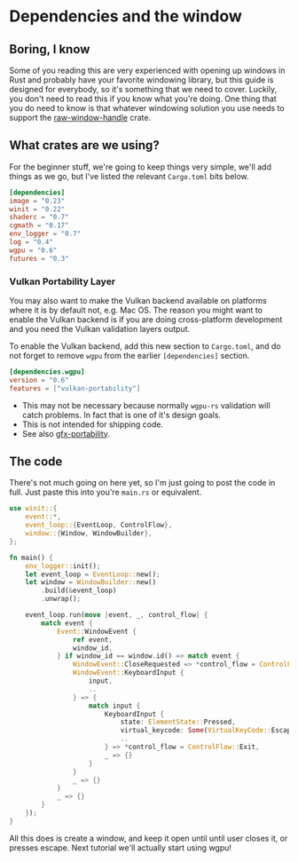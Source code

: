 # Dependencies and the window

## Boring, I know
Some of you reading this are very experienced with opening up windows in Rust and probably have your favorite windowing library, but this guide is designed for everybody, so it's something that we need to cover. Luckily, you don't need to read this if you know what you're doing. One thing that you do need to know is that whatever windowing solution you use needs to support the [raw-window-handle](https://github.com/rust-windowing/raw-window-handle) crate.

## What crates are we using?
For the beginner stuff, we're going to keep things very simple, we'll add things as we go, but I've listed the relevant `Cargo.toml` bits below.

```toml
[dependencies]
image = "0.23"
winit = "0.22"
shaderc = "0.7"
cgmath = "0.17"
env_logger = "0.7"
log = "0.4"
wgpu = "0.6"
futures = "0.3"
```

### Vulkan Portability Layer

You may also want to make the Vulkan backend available on platforms where it is by default not, e.g. Mac OS. The reason
you might want to enable the Vulkan backend is if you are doing cross-platform development and you need the
Vulkan validation layers output. 

To enable the Vulkan backend, add this new section to `Cargo.toml`, and do not forget to remove `wgpu` from the earlier
`[dependencies]` section.

``` toml
[dependencies.wgpu]
version = "0.6"
features = ["vulkan-portability"]
```

- This may not be necessary because normally `wgpu-rs` validation will catch problems. In fact that is one of it's
  design goals.
- This is not intended for shipping code. 
- See also [gfx-portability](https://github.com/gfx-rs/portability).

## The code
There's not much going on here yet, so I'm just going to post the code in full. Just paste this into you're `main.rs` or equivalent.

```rust
use winit::{
    event::*,
    event_loop::{EventLoop, ControlFlow},
    window::{Window, WindowBuilder},
};

fn main() {
    env_logger::init();
    let event_loop = EventLoop::new();
    let window = WindowBuilder::new()
        .build(&event_loop)
        .unwrap();

    event_loop.run(move |event, _, control_flow| {
        match event {
            Event::WindowEvent {
                ref event,
                window_id,
            } if window_id == window.id() => match event {
                WindowEvent::CloseRequested => *control_flow = ControlFlow::Exit,
                WindowEvent::KeyboardInput {
                    input,
                    ..
                } => {
                    match input {
                        KeyboardInput {
                            state: ElementState::Pressed,
                            virtual_keycode: Some(VirtualKeyCode::Escape),
                            ..
                        } => *control_flow = ControlFlow::Exit,
                        _ => {}
                    }
                }
                _ => {}
            }
            _ => {}
        }
    });
}
```

All this does is create a window, and keep it open until until user closes it, or presses escape. Next tutorial we'll actually start using wgpu!

<AutoGithubLink/>
